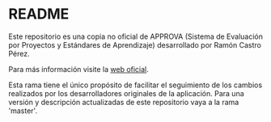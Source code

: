 # README #

Este repositorio es una copia no oficial de APPROVA (Sistema de Evaluación por Proyectos y Estándares de Aprendizaje) desarrollado por Ramón Castro Pérez.

Para más información visite la [web oficial](http://siestta.org/).

Esta rama tiene el único propósito de facilitar el seguimiento de los cambios
realizados por los desarrolladores originales de la aplicación. Para una
versión y descripción actualizadas de este repositorio vaya a la rama
'master'.
